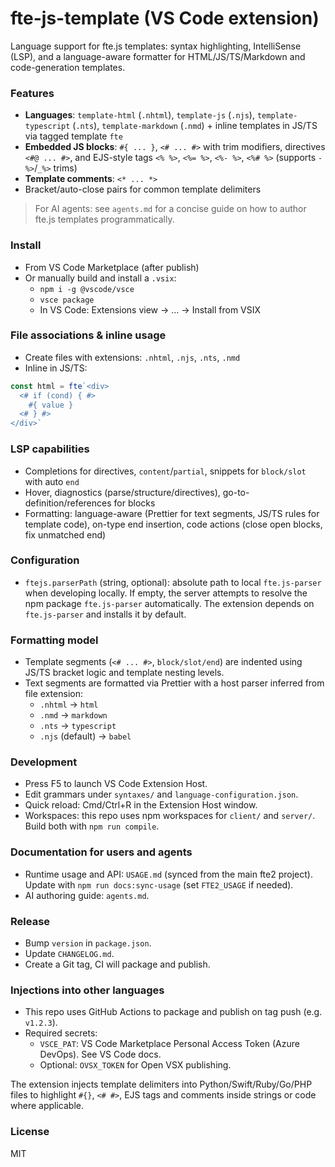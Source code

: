 # fte-js-template (VS Code extension)

Language support for fte.js templates: syntax highlighting, IntelliSense (LSP), and a language-aware formatter for HTML/JS/TS/Markdown and code-generation templates.

### Features
- **Languages**: `template-html` (`.nhtml`), `template-js` (`.njs`), `template-typescript` (`.nts`), `template-markdown` (`.nmd`) + inline templates in JS/TS via tagged template `fte`
- **Embedded JS blocks**: `#{ ... }`, `<# ... #>` with trim modifiers, directives `<#@ ... #>`, and EJS-style tags `<% %>`, `<%= %>`, `<%- %>`, `<%# %>` (supports `-%>`/`_%>` trims)
- **Template comments**: `<* ... *>`
- Bracket/auto-close pairs for common template delimiters

> For AI agents: see `agents.md` for a concise guide on how to author fte.js templates programmatically.

### Install
- From VS Code Marketplace (after publish)
- Or manually build and install a `.vsix`:
  - `npm i -g @vscode/vsce`
  - `vsce package`
  - In VS Code: Extensions view → … → Install from VSIX

### File associations & inline usage
- Create files with extensions: `.nhtml`, `.njs`, `.nts`, `.nmd`
- Inline in JS/TS:
```ts
const html = fte`<div>
  <# if (cond) { #>
    #{ value }
  <# } #>
</div>`
```

### LSP capabilities
- Completions for directives, `content`/`partial`, snippets for `block/slot` with auto `end`
- Hover, diagnostics (parse/structure/directives), go-to-definition/references for blocks
- Formatting: language-aware (Prettier for text segments, JS/TS rules for template code), on-type end insertion, code actions (close open blocks, fix unmatched end)

### Configuration
- `ftejs.parserPath` (string, optional): absolute path to local `fte.js-parser` when developing locally. If empty, the server attempts to resolve the npm package `fte.js-parser` automatically. The extension depends on `fte.js-parser` and installs it by default.

### Formatting model
- Template segments (`<# ... #>`, `block/slot/end`) are indented using JS/TS bracket logic and template nesting levels.
- Text segments are formatted via Prettier with a host parser inferred from file extension:
  - `.nhtml` → `html`
  - `.nmd` → `markdown`
  - `.nts` → `typescript`
  - `.njs` (default) → `babel`

### Development
- Press F5 to launch VS Code Extension Host.
- Edit grammars under `syntaxes/` and `language-configuration.json`.
- Quick reload: Cmd/Ctrl+R in the Extension Host window.
- Workspaces: this repo uses npm workspaces for `client/` and `server/`. Build both with `npm run compile`.

### Documentation for users and agents
- Runtime usage and API: `USAGE.md` (synced from the main fte2 project). Update with `npm run docs:sync-usage` (set `FTE2_USAGE` if needed).
- AI authoring guide: `agents.md`.

### Release
- Bump `version` in `package.json`.
- Update `CHANGELOG.md`.
- Create a Git tag, CI will package and publish.

### Injections into other languages
- This repo uses GitHub Actions to package and publish on tag push (e.g. `v1.2.3`).
- Required secrets:
  - `VSCE_PAT`: VS Code Marketplace Personal Access Token (Azure DevOps). See VS Code docs.
  - Optional: `OVSX_TOKEN` for Open VSX publishing.

The extension injects template delimiters into Python/Swift/Ruby/Go/PHP files to highlight `#{}`, `<# #>`, EJS tags and comments inside strings or code where applicable.

### License
MIT